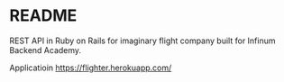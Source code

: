# README

REST API in Ruby on Rails for imaginary flight company built for Infinum Backend Academy.

Applicatioin
https://flighter.herokuapp.com/
